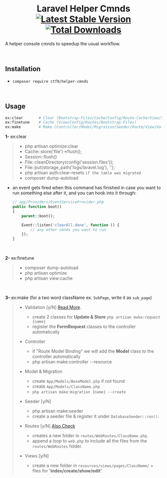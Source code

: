 <h1 align="center">
    Laravel Helper Cmnds
    <br>
    <a href="https://packagist.org/packages/ctf0/helper-cmnds"><img src="https://img.shields.io/packagist/v/ctf0/helper-cmnds.svg" alt="Latest Stable Version" /></a> <a href="https://packagist.org/packages/ctf0/helper-cmnds"><img src="https://img.shields.io/packagist/dt/ctf0/helper-cmnds.svg" alt="Total Downloads" /></a>
</h1>

A helper console cmnds to speedup the usual workflow.

<br>

## Installation

- `composer require ctf0/helper-cmnds`

<br>

## Usage

```bash
ex:clear       # Clear (Bootstrap-Files/Cache/Config/Route-Cache/View/Session/Compiled/Laravel-LogFile/Pass-Resets)
ex:finetune    # Cache (View/Config/Routes/Bootstrap-Files)
ex:make        # Make (Controller/Model/Migration/Seeder/Route/View/Validation)
```

**1-** ex:clear

> - php artisan optimize:clear
> - Cache::store('file')->flush();
> - Session::flush()
> - File::cleanDirectory(config('session.files'));
> - File::put(storage_path('logs/laravel.log'), '');
> - php artisan auth:clear-resets `if the table was migrated`
> - composer dump-autoload

* an event gets fired when this command has finished in case you want to run something else after it, and you can hook into it through:

    ```php
    // app/Providers/EventServiceProvider.php
    public function boot()
    {
        parent::boot();

        Event::listen('clearAll.done', function () {
            // any other cmnds you want to run
        });
    }
    ```

<br>

**2-** ex:finetune

> - composer dump-autoload
> - php artisan optimize
> - php artisan view:cache

<br>

**3-** ex:make (for a two word className ex. `SubPage`, write it as `sub_page`)

> - Validation [y/N] [Read More](https://ctf0.wordpress.com/2016/10/16/extend-formrequest-to-allow-more-functionality-in-laravel-v5-3/).
>     - create 2 classes for **Update & Store** `php artisan make:request {name}`
>     - register the **FormRequest** classes to the controller automatically
>
> - Controller
>     - if "Route Model Binding" we will add the **Model** class to the controller automatically
>     - php artisan make:controller --resource
>
> - Model & Migration
>     - create `App/Models/BaseModel.php` if not found
>     - create `App/Models/ClassName.php`
>     - `php artisan make:migration {name} --create`
>
> - Seeder [y/N]
>     - php artisan make:seeder
>     - create a seeder file & register it under `DatabaseSeeder::run()`.
>
> - Routes [y/N] [Also Check](http://code4fun.io/post/how-to-share-data-with-all-views-in-laravel-5-3-the-right-way)
>     - creates a new folder in `routes/WebRoutes/ClassName.php`.
>     - append a loop to `web.php` to include all the files from the `routes/WebRoutes` folder.
>
> - Views [y/N]
>     - create a new folder in `resources/views/pages/ClassName/` + files for **'index/create/show/edit'**.
